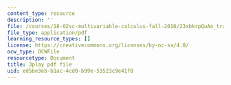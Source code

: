 ```yaml
---
content_type: resource
description: ''
file: /courses/18-02sc-multivariable-calculus-fall-2010/23xbkrpQuAo_transcript.pdf
file_type: application/pdf
learning_resource_types: []
license: https://creativecommons.org/licenses/by-nc-sa/4.0/
ocw_type: OCWFile
resourcetype: Document
title: 3play pdf file
uid: ed5be3eb-b1ac-4cd0-b99e-53523c9e41f8
---
```


